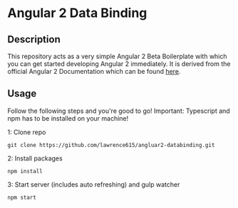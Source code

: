# Angular 2 Data Binding

## Description
This repository acts as a very simple Angular 2 Beta Boilerplate with which you can get started developing Angular 2 immediately.
It is derived from the official Angular 2 Documentation which can be found [here](https://angular.io/docs/ts/latest/quickstart.html).
## Usage
Follow the following steps and you're good to go! Important: Typescript and npm has to be installed on your machine!

1: Clone repo
```
git clone https://github.com/lawrence615/angluar2-databinding.git
```
2: Install packages
```
npm install
```
3: Start server (includes auto refreshing) and gulp watcher
```
npm start
```
